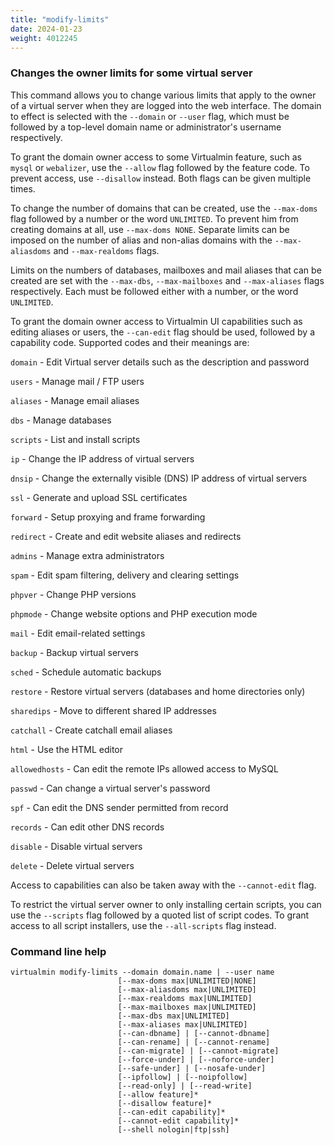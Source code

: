 ```yaml
---
title: "modify-limits"
date: 2024-01-23
weight: 4012245
---
```


### Changes the owner limits for some virtual server

This command allows you to change various limits that apply to the owner of a virtual server when they are logged into the web interface. The domain to effect is selected with the `--domain` or `--user` flag, which must be followed by a top-level domain name or administrator's username respectively.

To grant the domain owner access to some Virtualmin feature, such as `mysql` or `webalizer`, use the `--allow` flag followed by the feature code. To prevent access, use `--disallow` instead. Both flags can be given multiple times.

To change the number of domains that can be created, use the `--max-doms` flag followed by a number or the word `UNLIMITED`. To prevent him from creating domains at all, use `--max-doms NONE`. Separate limits can be imposed on the number of alias and non-alias domains with the `--max-aliasdoms` and `--max-realdoms` flags.

Limits on the numbers of databases, mailboxes and mail aliases that can be created are set with the `--max-dbs`, `--max-mailboxes` and `--max-aliases` flags respectively. Each must be followed either with a number, or the word `UNLIMITED`.

To grant the domain owner access to Virtualmin UI capabilities such as editing aliases or users, the `--can-edit` flag should be used, followed by a capability code. Supported codes and their meanings are:

`domain` - Edit Virtual server details such as the description and password

`users` - Manage mail / FTP users

`aliases` - Manage email aliases

`dbs` - Manage databases

`scripts` - List and install scripts

`ip` - Change the IP address of virtual servers

`dnsip` - Change the externally visible (DNS) IP address of virtual servers

`ssl` - Generate and upload SSL certificates

`forward` - Setup proxying and frame forwarding

`redirect` - Create and edit website aliases and redirects

`admins` - Manage extra administrators

`spam` - Edit spam filtering, delivery and clearing settings

`phpver` - Change PHP versions

`phpmode` - Change website options and PHP execution mode

`mail` - Edit email-related settings

`backup` - Backup virtual servers

`sched` - Schedule automatic backups

`restore` - Restore virtual servers (databases and home directories only)

`sharedips` - Move to different shared IP addresses

`catchall` - Create catchall email aliases

`html` - Use the HTML editor

`allowedhosts` - Can edit the remote IPs allowed access to MySQL

`passwd` - Can change a virtual server's password

`spf` - Can edit the DNS sender permitted from record

`records` - Can edit other DNS records

`disable` - Disable virtual servers

`delete` - Delete virtual servers

Access to capabilities can also be taken away with the `--cannot-edit` flag.

To restrict the virtual server owner to only installing certain scripts, you can use the `--scripts` flag followed by a quoted list of script codes. To grant access to all script installers, use the `--all-scripts` flag instead.

### Command line help

```text
virtualmin modify-limits --domain domain.name | --user name
                        [--max-doms max|UNLIMITED|NONE]
                        [--max-aliasdoms max|UNLIMITED]
                        [--max-realdoms max|UNLIMITED]
                        [--max-mailboxes max|UNLIMITED]
                        [--max-dbs max|UNLIMITED]
                        [--max-aliases max|UNLIMITED]
                        [--can-dbname] | [--cannot-dbname]
                        [--can-rename] | [--cannot-rename]
                        [--can-migrate] | [--cannot-migrate]
                        [--force-under] | [--noforce-under]
                        [--safe-under] | [--nosafe-under]
                        [--ipfollow] | [--noipfollow]
                        [--read-only] | [--read-write]
                        [--allow feature]*
                        [--disallow feature]*
                        [--can-edit capability]*
                        [--cannot-edit capability]*
                        [--shell nologin|ftp|ssh]
```
